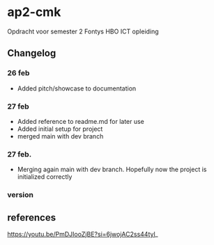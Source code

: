 # ap2-cmk
Opdracht voor semester 2 Fontys HBO ICT opleiding

## Changelog

### 26 feb
- Added pitch/showcase to documentation

### 27 feb
- Added reference to readme.md for later use
- Added initial setup for project
- merged main with dev branch

### 27 feb. 
- Merging again main with dev branch. Hopefully now the project is initialized correctly

### version
## references

https://youtu.be/PmDJIooZjBE?si=6jwojAC2ss44tyl_
